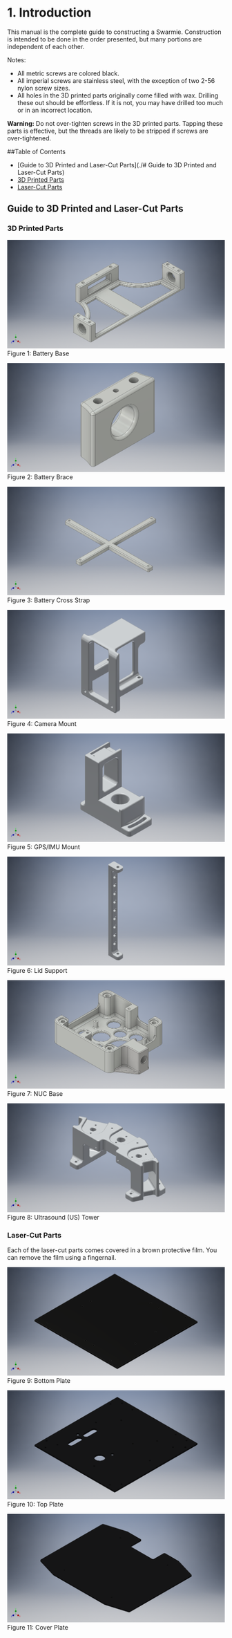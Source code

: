 # 1.	Introduction
This manual is the complete guide to constructing a Swarmie.  Construction is intended to be done in the order presented, but many portions are independent of each other.

Notes:
- All metric screws are colored black.
- All imperial screws are stainless steel, with the exception of two 2-56 nylon screw sizes.
- All holes in the 3D printed parts originally come filled with wax. Drilling these out should be effortless.  If it is not, you may have drilled too much or in an incorrect location.

**Warning:** Do not over-tighten screws in the 3D printed parts.  Tapping these parts is effective, but the threads are likely to be stripped if screws are over-tightened.

##Table of Contents
 - [Guide to 3D Printed and Laser-Cut Parts](./# Guide to 3D Printed and Laser-Cut Parts)
 - [3D Printed Parts](./Assembly1-2:Introduction.md/#3d-printed-parts)
 - [Laser-Cut Parts](./Assembly1-2:Introduction.md/#laser-cut-parts)

## Guide to 3D Printed and Laser-Cut Parts
### 3D Printed Parts

![Battery Base](AssemblyImages/BatteryBase.png)
Figure 1: Battery Base

![Battery Brace](AssemblyImages/BatteryBrace.png)
Figure 2: Battery Brace

![Battery Cross Strap](AssemblyImages/BatteryCrossStrap.png)
Figure 3: Battery Cross Strap

![Camera Mount](AssemblyImages/CameraMountLW.png)
Figure 4: Camera Mount

![GPS/IMU Mount](AssemblyImages/GPS_IMUMountLW.png)
Figure 5: GPS/IMU Mount

![Lid Support](AssemblyImages/LidSupportLW.png)
Figure 6: Lid Support

![NUC Base](AssemblyImages/NUCBasePCB.png)
Figure 7: NUC Base

![Ultrasound Tower](AssemblyImages/USTowerLW.png)
Figure 8: Ultrasound (US) Tower

###	Laser-Cut Parts

Each of the laser-cut parts comes covered in a brown protective film.  You can remove the film using a fingernail.
 
![Bottom Plate](AssemblyImages/BottomPlate.png)
Figure 9: Bottom Plate

![Top Plate](AssemblyImages/TopPlate.png)
Figure 10: Top Plate

![Cover Plate](AssemblyImages/CoverPlate.png)
Figure 11: Cover Plate
